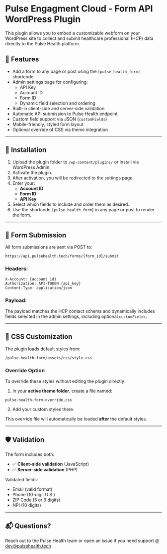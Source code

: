 # Pulse Engagment Cloud - Form API WordPress Plugin

This plugin allows you to embed a customizable webform on your WordPress site to collect and submit healthcare professional (HCP) data directly to the Pulse Health platform.

## 🔧 Features

- Add a form to any page or post using the `[pulse_health_form]` shortcode
- Admin settings page for configuring:
    - API Key
    - Account ID
    - Form ID
    - Dynamic field selection and ordering
- Built-in client-side and server-side validation
- Automatic API submission to Pulse Health endpoint
- Custom field support via JSON (`customFields`)
- Mobile-friendly, styled form layout
- Optional override of CSS via theme integration

---

## 🧩 Installation

1. Upload the plugin folder to `/wp-content/plugins/` or install via WordPress Admin.
2. Activate the plugin.
3. After activation, you will be redirected to the settings page.
4. Enter your:
    - **Account ID**
    - **Form ID**
    - **API Key**
5. Select which fields to include and order them as desired.
6. Use the shortcode `[pulse_health_form]` in any page or post to render the form.

---

## 🧪 Form Submission

All form submissions are sent via POST to:

```
https://api.pulsehealth.tech/forms/{form_id}/submit
```

### Headers:
```
X-Account: {account_id}
Authorization: API-TOKEN {api_key}
Content-Type: application/json
```

### Payload:
The payload matches the HCP contact schema and dynamically includes fields selected in the admin settings, including optional `customFields`.

---

## 🎨 CSS Customization

The plugin loads default styles from:

```
/pulse-health-form/assets/css/style.css
```

### Override Option

To override these styles without editing the plugin directly:

1. In your **active theme folder**, create a file named:

```
pulse-health-form-override.css
```

2. Add your custom styles there.

This override file will automatically be loaded **after** the default styles.

---

## 🛡 Validation

The form includes both:

- ✅ **Client-side validation** (JavaScript)
- ✅ **Server-side validation** (PHP)

Validated fields:
- Email (valid format)
- Phone (10-digit U.S.)
- ZIP Code (5 or 9 digits)
- NPI (10 digits)

---


## 📬 Questions?

Reach out to the Pulse Health team or open an issue if you need support @ dev@pulsehealth.tech

